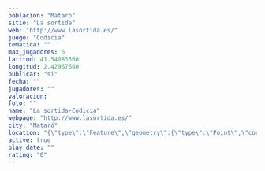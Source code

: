 ```yaml
---
poblacion: "Mataró"
sitio: "La sortida"
web: "http://www.lasortida.es/"
juego: "Codicia"
tematica: ""
max_jugadores: 6
latitud: 41.54083560
longitud: 2.42967660
publicar: "si"
fecha: ""
jugadores: ""
valoracion: 
foto: ""
name: "La sortida-Codicia"
webpage: "http://www.lasortida.es/"
city: "Mataró"
location: "{\"type\":\"Feature\",\"geometry\":{\"type\":\"Point\",\"coordinates\":[41.5408356,2.4296766]}}"
active: true
play_date: ""
rating: "0"
---
```

